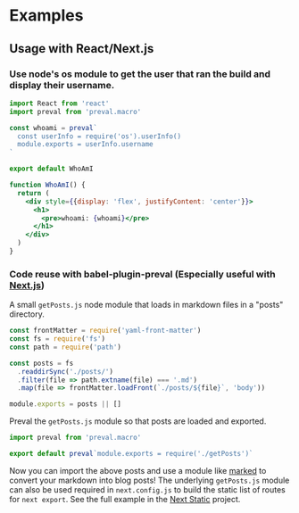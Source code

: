 # Examples

## Usage with React/Next.js

### Use node's os module to get the user that ran the build and display their username.

```jsx
import React from 'react'
import preval from 'preval.macro'

const whoami = preval`
  const userInfo = require('os').userInfo()
  module.exports = userInfo.username
`

export default WhoAmI

function WhoAmI() {
  return (
    <div style={{display: 'flex', justifyContent: 'center'}}>
      <h1>
        <pre>whoami: {whoami}</pre>
      </h1>
    </div>
  )
}
```

### Code reuse with babel-plugin-preval (Especially useful with [Next.js](https://github.com/zeit/next.js))

A small `getPosts.js` node module that loads in markdown files in a "posts" directory.

```js
const frontMatter = require('yaml-front-matter')
const fs = require('fs')
const path = require('path')

const posts = fs
  .readdirSync('./posts/')
  .filter(file => path.extname(file) === '.md')
  .map(file => frontMatter.loadFront(`./posts/${file}`, 'body'))

module.exports = posts || []
```

Preval the `getPosts.js` module so that posts are loaded and exported.

```js
import preval from 'preval.macro'

export default preval`module.exports = require('./getPosts')`
```

Now you can import the above posts and use a module like [marked](https://github.com/chjj/marked) to convert your markdown into blog posts! The underlying `getPosts.js` module can also be used required in `next.config.js` to build the static list of routes for `next export`. See the full example in the [Next Static](https://github.com/infiniteluke/next-static) project.
